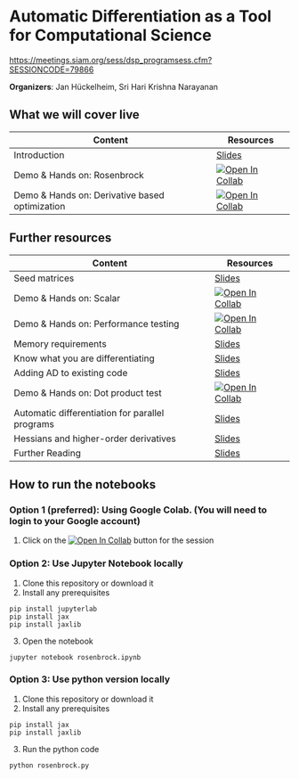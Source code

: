 # Automatic Differentiation as a Tool for Computational Science
https://meetings.siam.org/sess/dsp_programsess.cfm?SESSIONCODE=79866

**Organizers**: Jan Hückelheim, Sri Hari Krishna Narayanan

## What we will cover live
| Content      | Resources |
| ----------- | ----------- |
| Introduction      | [Slides](https://github.com/sriharikrishna/siaman24/blob/main/slides/SIAMAN24_Intro.pdf)       |
| Demo & Hands on: Rosenbrock | [![Open In Collab](https://colab.research.google.com/assets/colab-badge.svg)](https://colab.research.google.com/github/sriharikrishna/siaman24/blob/main/rosenbrock.ipynb)|
| Demo & Hands on: Derivative based optimization | [![Open In Collab](https://colab.research.google.com/assets/colab-badge.svg)](https://colab.research.google.com/github/sriharikrishna/siaman24/blob/main/stream_vel_nonlinearopt_w_jax.ipynb)|
## Further resources
| Content      | Resources |
| ----------- | ----------- |
| Seed matrices   | [Slides](https://github.com/sriharikrishna/siaman24/blob/main/slides/SIAMAN24_Seeding.pdf)         |
| Demo & Hands on: Scalar | [![Open In Collab](https://colab.research.google.com/assets/colab-badge.svg)](https://colab.research.google.com/github/sriharikrishna/siaman24/blob/main/scalar.ipynb)|
| Demo & Hands on: Performance testing | [![Open In Collab](https://colab.research.google.com/assets/colab-badge.svg)](https://colab.research.google.com/github/sriharikrishna/siaman24/blob/main/perftest.ipynb)|
| Memory requirements      | [Slides](https://github.com/sriharikrishna/siaman24/blob/main/slides/SIAMAN24_Memory.pdf)       |
|  Know what you are differentiating      | [Slides](https://github.com/sriharikrishna/siaman24/blob/main/slides/SIAMAN24_Knowwhat.pdf)       |
| Adding AD to existing code   | [Slides](https://github.com/sriharikrishna/siaman24/blob/main/slides/SIAMAN24_Large.pdf)         |
| Demo & Hands on: Dot product test | [![Open In Collab](https://colab.research.google.com/assets/colab-badge.svg)](https://colab.research.google.com/github/sriharikrishna/siaman24/blob/main/rosenbrock_dot.ipynb)|
| Automatic differentiation for parallel  programs  | [Slides](https://github.com/sriharikrishna/siaman24/blob/main/slides/SIAMAN24_Parallel.pdf)        |
| Hessians and higher-order derivatives   | [Slides](https://github.com/sriharikrishna/siaman24/blob/main/slides/SIAMAN24_Higher.pdf)        |
| Further Reading   | [Slides](https://github.com/sriharikrishna/siaman24/blob/main/slides/SIAMAN24_Appendix.pdf)        |



## How to run the notebooks
### Option 1 (preferred): Using Google Colab. (You will need to login to your Google account)
1. Click on the [![Open In Collab](https://colab.research.google.com/assets/colab-badge.svg)]() button for the session

### Option 2: Use Jupyter Notebook locally 
1. Clone this repository or download it
2. Install any prerequisites
```
pip install jupyterlab
pip install jax
pip install jaxlib
```
3. Open the notebook
```
jupyter notebook rosenbrock.ipynb
```
### Option 3: Use python version locally
1. Clone this repository or download it
2. Install any prerequisites
```
pip install jax
pip install jaxlib
```
3. Run the python code
```
python rosenbrock.py
```
